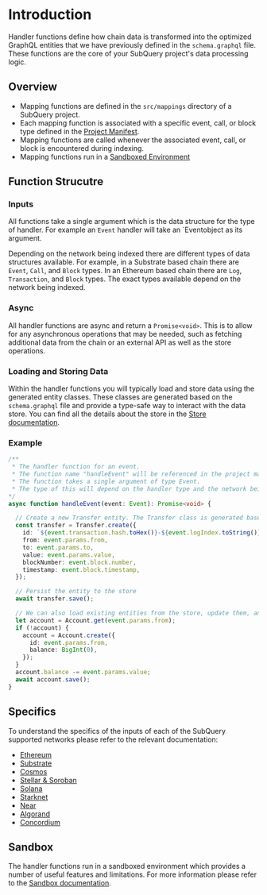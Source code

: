 # Introduction

Handler functions define how chain data is transformed into the optimized GraphQL entities that we have previously defined in the `schema.graphql` file. These functions are the core of your SubQuery project's data processing logic.

## Overview
- Mapping functions are defined in the `src/mappings` directory of a SubQuery project.
- Each mapping function is associated with a specific event, call, or block type defined in the [Project Manifest](../manifest/introduction.md).
- Mapping functions are called whenever the associated event, call, or block is encountered during indexing.
- Mapping functions run in a [Sandboxed Environment](./sandbox/sandbox.md)

## Function Strucutre

### Inputs

All functions take a single argument which is the data structure for the type of handler. For example an `Event` handler will take an `Eventobject as its argument.

Depending on the network being indexed there are different types of data structures available. For example, in a Substrate based chain there are `Event`, `Call`, and `Block` types. In an Ethereum based chain there are `Log`, `Transaction`, and `Block` types. The exact types available depend on the network being indexed.

### Async

All handler functions are async and return a `Promise<void>`. This is to allow for any asynchronous operations that may be needed, such as fetching additional data from the chain or an external API as well as the store operations.

### Loading and Storing Data

Within the handler functions you will typically load and store data using the generated entity classes. These classes are generated based on the `schema.graphql` file and provide a type-safe way to interact with the data store. You can find all the details about the store in the [Store documentation](./sandbox/store.md).


### Example

```ts
/**
 * The handler function for an event.
 * The function name "handleEvent" will be referenced in the project manifest file.
 * The function takes a single argument of type Event.
 * The type of this will depend on the handler type and the network being indexed.
*/
async function handleEvent(event: Event): Promise<void> {

  // Create a new Transfer entity. The Transfer class is generated based on the schema.graphql file
  const transfer = Transfer.create({
    id: `${event.transaction.hash.toHex()}-${event.logIndex.toString()}`,
    from: event.params.from,
    to: event.params.to,
    value: event.params.value,
    blockNumber: event.block.number,
    timestamp: event.block.timestamp,
  });

  // Persist the entity to the store
  await transfer.save();

  // We can also load existing entities from the store, update them, and savs.
  let account = Account.get(event.params.from);
  if (!account) {
    account = Account.create({
      id: event.params.from,
      balance: BigInt(0),
    });
  }
  account.balance -= event.params.value;
  await account.save();
}

````

## Specifics

To understand the specifics of the inputs of each of the SubQuery supported networks please refer to the relevant documentation:
- [Ethereum](./mapping/ethereum.md)
- [Substrate](./mapping/polkadot.md)
- [Cosmos](./mapping/cosmos.md)
- [Stellar & Soroban](./mapping/stellar.md)
- [Solana](./mapping/solana.md)
- [Starknet](./mapping/starknet.md)
- [Near](./mapping/near.md)
- [Algorand](./mapping/algorand.md)
- [Concordium](./mapping/concordium.md)

## Sandbox

The handler functions run in a sandboxed environment which provides a number of useful features and limitations. For more information please refer to the [Sandbox documentation](./sandbox/sandbox.md).
